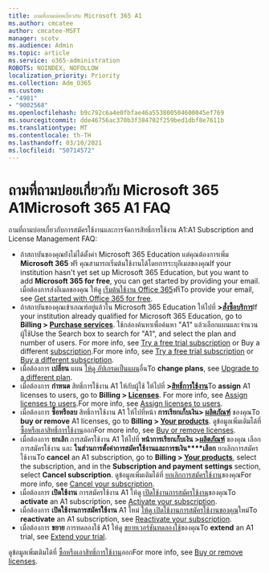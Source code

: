 ```yaml
---
title: ถามที่ถามบ่อยเกี่ยวกับ Microsoft 365 A1
ms.author: cmcatee
author: cmcatee-MSFT
manager: scotv
ms.audience: Admin
ms.topic: article
ms.service: o365-administration
ROBOTS: NOINDEX, NOFOLLOW
localization_priority: Priority
ms.collection: Adm_O365
ms.custom:
- "4981"
- "9002568"
ms.openlocfilehash: b9c792c6a4e0fbfae46a553800504600045ef769
ms.sourcegitcommit: dde46756ac370b3f384702f259bed1dbf8e7611b
ms.translationtype: MT
ms.contentlocale: th-TH
ms.lasthandoff: 03/10/2021
ms.locfileid: "50714572"
---
```

# <a name="microsoft-365-a1-faq"></a><span data-ttu-id="cf198-102">ถามที่ถามบ่อยเกี่ยวกับ Microsoft 365 A1</span><span class="sxs-lookup"><span data-stu-id="cf198-102">Microsoft 365 A1 FAQ</span></span>

<span data-ttu-id="cf198-103">ถามที่ถามบ่อยเกี่ยวกับการสมัครใช้งานและการจัดการสิทธิ์การใช้งาน A1:</span><span class="sxs-lookup"><span data-stu-id="cf198-103">A1 Subscription and License Management FAQ:</span></span>

- <span data-ttu-id="cf198-104">ถ้าสถาบันของคุณยังไม่ได้ตั้งค่า Microsoft 365 Education แต่คุณต้องการเพิ่ม **Microsoft 365** ฟรี คุณสามารถเริ่มต้นใช้งานได้โดยการระบุอีเมลของคุณ</span><span class="sxs-lookup"><span data-stu-id="cf198-104">If your institution hasn't yet set up Microsoft 365 Education, but you want to add **Microsoft 365 for free**, you can get started by providing your email.</span></span> <span data-ttu-id="cf198-105">เมื่อต้องการส่งอีเมลของคุณ ให้ดู [เริ่มต้นใช้งาน Office 365](https://www.microsoft.com/education/products/office)ฟรี</span><span class="sxs-lookup"><span data-stu-id="cf198-105">To provide your email, see [Get started with Office 365 for free](https://www.microsoft.com/education/products/office).</span></span>  
- <span data-ttu-id="cf198-106">ถ้าสถาบันของคุณเข้าเกณฑ์อยู่แล้วใน Microsoft 365 Education ให้ไปที่ **>[สั่งซื้อบริการ](https://go.microsoft.com/fwlink/p/?linkid=868433)**</span><span class="sxs-lookup"><span data-stu-id="cf198-106">If your institution already qualified for Microsoft 365 Education, go to **Billing > [Purchase services](https://go.microsoft.com/fwlink/p/?linkid=868433)**.</span></span> <span data-ttu-id="cf198-107">ใช้กล่องค้นหาเพื่อค้นหา "A1" แล้วเลือกแผนและจํานวนผู้ใช้</span><span class="sxs-lookup"><span data-stu-id="cf198-107">Use the Search box to search for "A1", and select the plan and number of users.</span></span> <span data-ttu-id="cf198-108">For more info, see [Try a free trial subscription](https://docs.microsoft.com/microsoft-365/commerce/try-or-buy-microsoft-365#try-a-free-trial-subscription) or Buy a different [subscription](https://docs.microsoft.com/microsoft-365/commerce/try-or-buy-microsoft-365#buy-a-different-subscription).</span><span class="sxs-lookup"><span data-stu-id="cf198-108">For more info, see [Try a free trial subscription](https://docs.microsoft.com/microsoft-365/commerce/try-or-buy-microsoft-365#try-a-free-trial-subscription) or [Buy a different subscription](https://docs.microsoft.com/microsoft-365/commerce/try-or-buy-microsoft-365#buy-a-different-subscription).</span></span>
- <span data-ttu-id="cf198-109">เมื่อต้องการ **เปลี่ยน** แผน [ให้ดู อัปเกรดเป็นแผน](https://docs.microsoft.com/microsoft-365/commerce/subscriptions/upgrade-to-different-plan)อื่น</span><span class="sxs-lookup"><span data-stu-id="cf198-109">To **change plans**, see [Upgrade to a different plan](https://docs.microsoft.com/microsoft-365/commerce/subscriptions/upgrade-to-different-plan).</span></span>
- <span data-ttu-id="cf198-110">เมื่อต้องการ **กําหนด** สิทธิ์การใช้งาน A1 ให้กับผู้ใช้ ให้ไปที่ **>[สิทธิ์การใช้งาน](https://go.microsoft.com/fwlink/p/?linkid=842264)**</span><span class="sxs-lookup"><span data-stu-id="cf198-110">To **assign** A1 licenses to users, go to **Billing > [Licenses](https://go.microsoft.com/fwlink/p/?linkid=842264)**.</span></span> <span data-ttu-id="cf198-111">For more info, see [Assign licenses to users](https://docs.microsoft.com/microsoft-365/admin/manage/assign-licenses-to-users).</span><span class="sxs-lookup"><span data-stu-id="cf198-111">For more info, see [Assign licenses to users](https://docs.microsoft.com/microsoft-365/admin/manage/assign-licenses-to-users).</span></span>
- <span data-ttu-id="cf198-112">เมื่อต้องการ **ซื้อหรือลบ** สิทธิ์การใช้งาน A1 ให้ไปที่หน้า **การเรียกเก็บเงิน> [ผลิตภัณฑ์](https://go.microsoft.com/fwlink/p/?linkid=842054)** ของคุณ</span><span class="sxs-lookup"><span data-stu-id="cf198-112">To **buy or remove** A1 licenses, go to **Billing > [Your products](https://go.microsoft.com/fwlink/p/?linkid=842054)**.</span></span> <span data-ttu-id="cf198-113">ดูข้อมูลเพิ่มเติมได้ที่ [ซื้อหรือเอาสิทธิ์การใช้งาน](https://docs.microsoft.com/microsoft-365/commerce/licenses/buy-licenses#buy-or-remove-licenses-for-your-business-subscription)ออก</span><span class="sxs-lookup"><span data-stu-id="cf198-113">For more info, see [Buy or remove licenses](https://docs.microsoft.com/microsoft-365/commerce/licenses/buy-licenses#buy-or-remove-licenses-for-your-business-subscription).</span></span>
- <span data-ttu-id="cf198-114">เมื่อต้องการ **ยกเลิก** การสมัครใช้งาน A1 ให้ไปที่ **หน้าการเรียกเก็บเงิน >[ผลิตภัณฑ์](https://go.microsoft.com/fwlink/p/?linkid=842054)** ของคุณ เลือกการสมัครใช้งาน และ **ในส่วนการตั้งค่าการสมัครใช้งานและการชเงิน\*\*\*\*เลือก** ยกเลิกการสมัครใช้งาน</span><span class="sxs-lookup"><span data-stu-id="cf198-114">To **cancel** an A1 subscription, go to  **Billing > [Your products](https://go.microsoft.com/fwlink/p/?linkid=842054)**, select the subscription, and in the **Subscription and payment settings** section, select **Cancel subscription**.</span></span> <span data-ttu-id="cf198-115">ดูข้อมูลเพิ่มเติมได้ที่ [ยกเลิกการสมัครใช้งาน](https://docs.microsoft.com/microsoft-365/commerce/subscriptions/cancel-your-subscription)ของคุณ</span><span class="sxs-lookup"><span data-stu-id="cf198-115">For more info, see [Cancel your subscription](https://docs.microsoft.com/microsoft-365/commerce/subscriptions/cancel-your-subscription).</span></span>
- <span data-ttu-id="cf198-116">เมื่อต้องการ **เปิดใช้งาน** การสมัครใช้งาน A1 ให้ดู [เปิดใช้งานการสมัครใช้งาน](https://docs.microsoft.com/alchemyinsights/activate-your-office-365-subscription)ของคุณ</span><span class="sxs-lookup"><span data-stu-id="cf198-116">To **activate** an A1 subscription, see [Activate your subscription](https://docs.microsoft.com/alchemyinsights/activate-your-office-365-subscription).</span></span>
- <span data-ttu-id="cf198-117">เมื่อต้องการ **เปิดใช้งานการสมัครใช้งาน** A1 ใหม่ [ให้ดู เปิดใช้งานการสมัครใช้งานของคุณ](https://docs.microsoft.com/alchemyinsights/reactivate-your-subscription)ใหม่</span><span class="sxs-lookup"><span data-stu-id="cf198-117">To **reactivate** an A1 subscription, see [Reactivate your subscription](https://docs.microsoft.com/alchemyinsights/reactivate-your-subscription).</span></span>
- <span data-ttu-id="cf198-118">เมื่อต้องการ **ขยาย** การทดลองใช้ A1 ให้ดู [ขยายเวอร์ชันทดลองใช้](https://docs.microsoft.com/microsoft-365/commerce/extend-your-trial)ของคุณ</span><span class="sxs-lookup"><span data-stu-id="cf198-118">To **extend** an A1 trial, see [Extend your trial](https://docs.microsoft.com/microsoft-365/commerce/extend-your-trial).</span></span>

<span data-ttu-id="cf198-119">ดูข้อมูลเพิ่มเติมได้ที่ [ซื้อหรือเอาสิทธิ์การใช้งาน](https://docs.microsoft.com/microsoft-365/commerce/licenses/buy-licenses)ออก</span><span class="sxs-lookup"><span data-stu-id="cf198-119">For more info, see [Buy or remove licenses](https://docs.microsoft.com/microsoft-365/commerce/licenses/buy-licenses).</span></span>